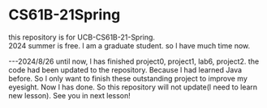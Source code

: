 
# CS61B-21Spring
this repository is for UCB-CS61B-21-Spring.  
2024 summer is free. l am a graduate student. so l have much time now.  

---2024/8/26
until now, l has finished project0, project1, lab6, project2. the code had been updated to the repository. Because l had learned Java before. So l only want to finish these outstanding project to improve my eyesight. Now l has done. So this repository will not update(l need to learn new lesson). See you in next lesson!
